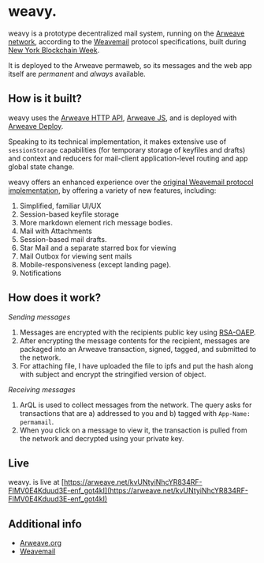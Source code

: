 # weavy.

weavy is a prototype decentralized mail system, running on the [Arweave network](https://arweave.org/), according to the [Weavemail](https://github.com/ArweaveTeam/weavemail#how-is-it-built) protocol specifications, built during [New York Blockchain Week](https://gitcoin.co/hackathon/new-york-blockchain-week/).

It is deployed to the Arweave permaweb, so its messages and the web app itself are *permanent* and *always* available.

## How is it built?

weavy uses the [Arweave HTTP API](https://docs.arweave.org/developers/server/http-api), [Arweave JS](https://github.com/ArweaveTeam/arweave-js), and is deployed with [Arweave Deploy](https://github.com/ArweaveTeam/arweave-deploy).

Speaking to its technical implementation, it makes extensive use of `sessionStorage` capabilities (for temporary storage of keyfiles and drafts) and context and reducers for mail-client application-level routing and app global state change. 

weavy offers an enhanced experience over the [original Weavemail protocol implementation](https://github.com/ArweaveTeam/weavemail), by offering a variety of new features, including:
1. Simplified, familiar UI/UX
2. Session-based keyfile storage
3. More markdown element rich message bodies.
4. Mail with Attachments
4. Session-based mail drafts.
5. Star Mail and a separate starred box for viewing
6. Mail Outbox for viewing sent mails
7. Mobile-responsiveness (except landing page).
8. Notifications

## How does it work?

*Sending messages*
1. Messages are encrypted with the recipients public key using [RSA-OAEP](https://en.wikipedia.org/wiki/Optimal_asymmetric_encryption_padding).
2. After encrypting the message contents for the recipient, messages are packaged into an Arweave transaction, signed, tagged, and submitted to the network.
3. For attaching file, I have uploaded the file to ipfs and put the hash along with subject and encrypt the stringified version of object.

*Receiving messages*
1. ArQL is used to collect messages from the network. The query asks for transactions that are a) addressed to you and b) tagged with `App-Name: permamail`.
2. When you click on a message to view it, the transaction is pulled from the network and decrypted using your private key.

## Live
weavy. is live at [https://arweave.net/kvUNtyiNhcYR834RF-FlMV0E4Kduud3E-enf_got4kI](https://arweave.net/kvUNtyiNhcYR834RF-FlMV0E4Kduud3E-enf_got4kI)
## Additional info
* [Arweave.org](https://arweave.org)
* [Weavemail](https://github.com/ArweaveTeam/weavemail)